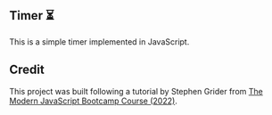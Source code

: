 ## Timer ⏳

This is a simple timer implemented in JavaScript.

## Credit

This project was built following a tutorial by Stephen Grider from [The Modern JavaScript Bootcamp Course (2022)](https://www.udemy.com/course/javascript-beginners-complete-tutorial/).
